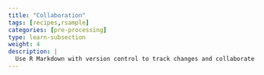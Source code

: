 ```yaml
---
title: "Collaboration"
tags: [recipes,rsample]
categories: [pre-processing]
type: learn-subsection
weight: 4
description: | 
  Use R Markdown with version control to track changes and collaborate.
---
```

